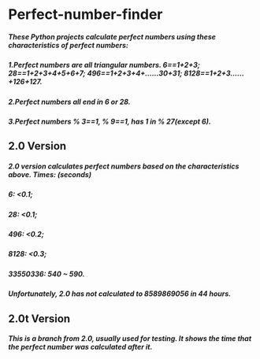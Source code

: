 # Perfect-number-finder
##### These Python projects calculate perfect numbers using these characteristics of perfect numbers:
##### 1.Perfect numbers are all triangular numbers. 6==1+2+3; 28==1+2+3+4+5+6+7; 496==1+2+3+4+……30+31; 8128==1+2+3……+126+127.
##### 2.Perfect numbers all end in 6 or 28.
##### 3.Perfect numbers % 3==1, % 9==1, has 1 in % 27(except 6).
## 2.0 Version
##### 2.0 version calculates perfect numbers based on the characteristics above. Times: (seconds)
##### 6: <0.1;
##### 28: <0.1;
##### 496: <0.2;
##### 8128: <0.3;
##### 33550336: 540 ~ 590.
##### Unfortunately, 2.0 has not calculated to 8589869056 in 44 hours.
## 2.0t Version
##### This is a branch from 2.0, usually used for testing. It shows the time that the perfect number was calculated after it.
